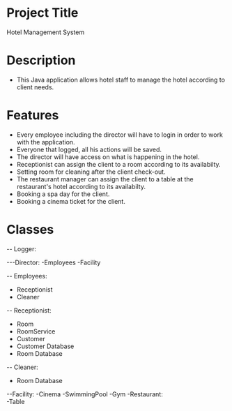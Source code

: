 # Project Title
Hotel Management System
# Description
- This Java application allows hotel staff to manage the hotel according to client needs.  
# Features
- Every employee including the director will have to login in order to work with the application.
- Everyone that logged, all his actions will be saved.
- The director will have access on what is happening in the hotel.
- Receptionist can assign the client to a room according to its availabilty.
- Setting room for cleaning
 after the client check-out.
- The restaurant manager can assign the client to a table at the restaurant's hotel according to its availabilty.
- Booking a spa day for the client.
- Booking a cinema ticket for the client.
# Classes

-- Logger:

---Director:
-Employees
-Facility

-- Employees:
- Receptionist
- Cleaner

-- Receptionist:
- Room
- RoomService
- Customer
- Customer Database
- Room Database

-- Cleaner:
- Room Database

--Facility:
-Cinema
-SwimmingPool
-Gym
-Restaurant:	
   -Table


